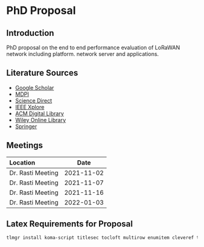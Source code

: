 # PhD Proposal

## Introduction

PhD proposal on the end to end performance evaluation of LoRaWAN network including platform. network server and applications.

## Literature Sources

- [Google Scholar](https://scholar.google.com/)
- [MDPI](https://www.mdpi.com/)
- [Science Direct](https://www.sciencedirect.com/)
- [IEEE Xplore](https://ieeexplore.ieee.org/Xplore/guesthome.jsp)
- [ACM Digital Library](https://dl.acm.org/)
- [Wiley Online Library](https://onlinelibrary.wiley.com/)
- [Springer](https://link.springer.com/)

## Meetings

| Location          |    Date    |
| :---------------- | :--------: |
| Dr. Rasti Meeting | 2021-11-02 |
| Dr. Rasti Meeting | 2021-11-07 |
| Dr. Rasti Meeting | 2021-11-16 |
| Dr. Rasti Meeting | 2022-01-03 |

## Latex Requirements for Proposal

```sh
tlmgr install koma-script titlesec tocloft multirow enumitem cleveref tocbibind xypic
```
